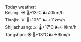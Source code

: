 Today weather:  
Beijing: ☀️ 🌡️+13°C 🌬️↙0km/h  
Tianjin: ☀️ 🌡️+19°C 🌬️→11km/h  
Shijiazhuang: 🌫  🌡️+17°C 🌬️←0km/h  
Tangshan: ☀️ 🌡️+13°C 🌬️→9km/h  
